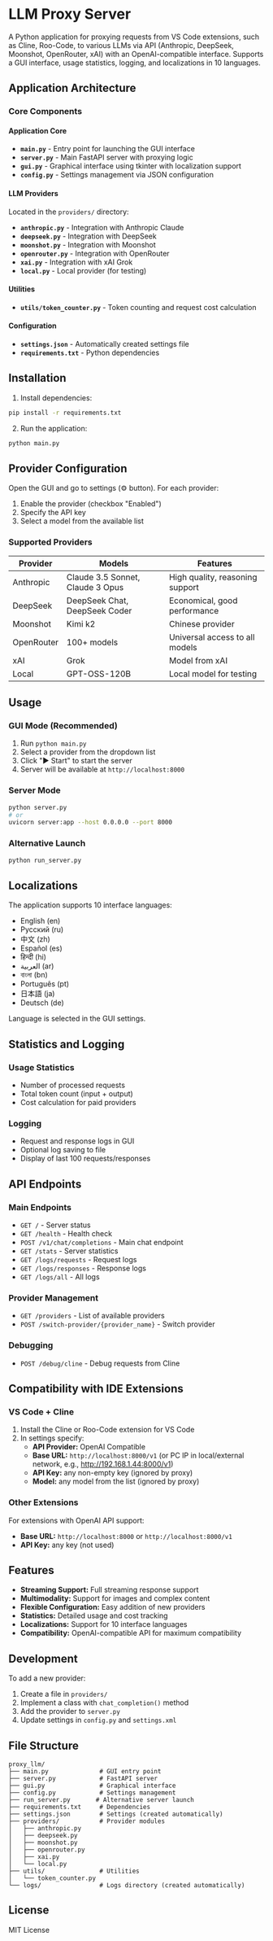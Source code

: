 # LLM Proxy Server

A Python application for proxying requests from VS Code extensions, such as Cline, Roo-Code, to various LLMs via API (Anthropic, DeepSeek, Moonshot, OpenRouter, xAI) with an OpenAI-compatible interface. Supports a GUI interface, usage statistics, logging, and localizations in 10 languages.

## Application Architecture

### Core Components

#### Application Core

- **`main.py`** - Entry point for launching the GUI interface
- **`server.py`** - Main FastAPI server with proxying logic
- **`gui.py`** - Graphical interface using tkinter with localization support
- **`config.py`** - Settings management via JSON configuration

#### LLM Providers

Located in the `providers/` directory:

- **`anthropic.py`** - Integration with Anthropic Claude
- **`deepseek.py`** - Integration with DeepSeek
- **`moonshot.py`** - Integration with Moonshot
- **`openrouter.py`** - Integration with OpenRouter
- **`xai.py`** - Integration with xAI Grok
- **`local.py`** - Local provider (for testing)

#### Utilities

- **`utils/token_counter.py`** - Token counting and request cost calculation

#### Configuration

- **`settings.json`** - Automatically created settings file
- **`requirements.txt`** - Python dependencies

## Installation

1. Install dependencies:

```bash
pip install -r requirements.txt
```

2. Run the application:

```bash
python main.py
```

## Provider Configuration

Open the GUI and go to settings (⚙ button). For each provider:

1. Enable the provider (checkbox "Enabled")
2. Specify the API key
3. Select a model from the available list

### Supported Providers

| Provider   | Models                           | Features                        |
| ---------- | -------------------------------- | ------------------------------- |
| Anthropic  | Claude 3.5 Sonnet, Claude 3 Opus | High quality, reasoning support |
| DeepSeek   | DeepSeek Chat, DeepSeek Coder    | Economical, good performance    |
| Moonshot   | Kimi k2                          | Chinese provider                |
| OpenRouter | 100+ models                      | Universal access to all models  |
| xAI        | Grok                             | Model from xAI                  |
| Local      | GPT-OSS-120B                     | Local model for testing         |

## Usage

### GUI Mode (Recommended)

1. Run `python main.py`
2. Select a provider from the dropdown list
3. Click "▶ Start" to start the server
4. Server will be available at `http://localhost:8000`

### Server Mode

```bash
python server.py
# or
uvicorn server:app --host 0.0.0.0 --port 8000
```

### Alternative Launch

```bash
python run_server.py
```

## Localizations

The application supports 10 interface languages:

- English (en)
- Русский (ru)
- 中文 (zh)
- Español (es)
- हिन्दी (hi)
- العربية (ar)
- বাংলা (bn)
- Português (pt)
- 日本語 (ja)
- Deutsch (de)

Language is selected in the GUI settings.

## Statistics and Logging

### Usage Statistics

- Number of processed requests
- Total token count (input + output)
- Cost calculation for paid providers

### Logging

- Request and response logs in GUI
- Optional log saving to file
- Display of last 100 requests/responses

## API Endpoints

### Main Endpoints

- `GET /` - Server status
- `GET /health` - Health check
- `POST /v1/chat/completions` - Main chat endpoint
- `GET /stats` - Server statistics
- `GET /logs/requests` - Request logs
- `GET /logs/responses` - Response logs
- `GET /logs/all` - All logs

### Provider Management

- `GET /providers` - List of available providers
- `POST /switch-provider/{provider_name}` - Switch provider

### Debugging

- `POST /debug/cline` - Debug requests from Cline

## Compatibility with IDE Extensions

### VS Code + Cline

1. Install the Cline or Roo-Code extension for VS Code
2. In settings specify:
   - **API Provider:** OpenAI Compatible
   - **Base URL:** `http://localhost:8000/v1` (or PC IP in local/external network, e.g., http://192.168.1.44:8000/v1)
   - **API Key:** any non-empty key (ignored by proxy)
   - **Model:** any model from the list (ignored by proxy)

### Other Extensions

For extensions with OpenAI API support:

- **Base URL:** `http://localhost:8000` or `http://localhost:8000/v1`
- **API Key:** any key (not used)

## Features

- **Streaming Support:** Full streaming response support
- **Multimodality:** Support for images and complex content
- **Flexible Configuration:** Easy addition of new providers
- **Statistics:** Detailed usage and cost tracking
- **Localizations:** Support for 10 interface languages
- **Compatibility:** OpenAI-compatible API for maximum compatibility

## Development

To add a new provider:

1. Create a file in `providers/`
2. Implement a class with `chat_completion()` method
3. Add the provider to `server.py`
4. Update settings in `config.py` and `settings.xml`

## File Structure

```
proxy_llm/
├── main.py              # GUI entry point
├── server.py            # FastAPI server
├── gui.py               # Graphical interface
├── config.py            # Settings management
├── run_server.py       # Alternative server launch
├── requirements.txt     # Dependencies
├── settings.json        # Settings (created automatically)
├── providers/           # Provider modules
│   ├── anthropic.py
│   ├── deepseek.py
│   ├── moonshot.py
│   ├── openrouter.py
│   ├── xai.py
│   └── local.py
├── utils/               # Utilities
│   └── token_counter.py
└── logs/                # Logs directory (created automatically)
```

## License

MIT License
